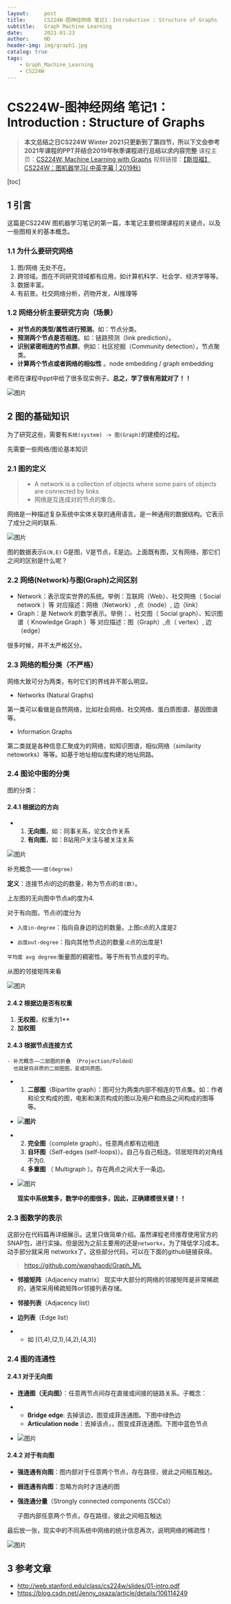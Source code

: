 ```yaml
---
layout:     post
title:      CS224W-图神经网络 笔记1：Introduction : Structure of Graphs
subtitle:   Graph Machine Learning 
date:       2021-01-23
author:     HD
header-img: img/graph1.jpg
catalog: true
tags:
    - Graph_Machine_Learning
    - CS224W
---
```


# CS224W-图神经网络 笔记1：Introduction : Structure of Graphs

> **本文总结之日CS224W Winter 2021只更新到了第四节，所以下文会参考2021年课程的PPT并结合2019年秋季课程进行总结以求内容完整**
> 课程主页：[CS224W: Machine Learning with Graphs](http://web.stanford.edu/class/cs224w/)
> 视频链接：[【斯坦福】CS224W：图机器学习( 中英字幕 | 2019秋)](https://www.bilibili.com/video/BV1Vg4y1z7Nf?p=1)

[toc]

## 1 引言

这篇是CS224W 图机器学习笔记的第一篇，本笔记主要梳理课程的关键点，以及一些图相关的基本概念。

### 1.1 为什么要研究网络

1. 图/网络 无处不在。
2. 跨领域。图在不同研究领域都有应用，如计算机科学、社会学、经济学等等。
3. 数据丰富。
4. 有前景。社交网络分析，药物开发，AI推理等

### 1.2 网络分析主要研究方向（场景）

- **对节点的类型/属性进行预测**。如：节点分类。
- **预测两个节点是否相连**。如：链路预测（link prediction）。
- **识别紧密相连的节点群**。例如：社区挖掘（Community detection），节点聚类。
- **计算两个节点或者网络的相似性** 。node embedding / graph embedding

老师在课程中ppt中给了很多现实例子。**总之，学了很有用就对了！！**

![图片](https://tva1.sinaimg.cn/large/008eGmZEgy1gn6z1dw0plj30u00lcn03.jpg)

## 2 图的基础知识

为了研究这些，需要有`系统(system) -> 图(Graph)`的建模的过程。

先需要一些网络/图论基本知识

### 2.1 图的定义

> - A network is a collection of objects where some pairs of objects are connected by links
> - 网络是互连成对的节点的集合。

网络是一种描述复杂系统中实体关联的通用语言。是一种通用的数据结构。它表示了成分之间的联系.

![图片](https://mmbiz.qpic.cn/mmbiz_png/X0g5S5vasENqTicXUibhicdvRnPic2YrmC5LGVfnOIesOaBIs2eECk1A6icFsXGicibU9kH4OichPAOVoVWIodcSypdMyg/640?wx_fmt=png&tp=webp&wxfrom=5&wx_lazy=1&wx_co=1)

图的数据表示`G(N,E)` G是图，V是节点，E是边。上面既有图，又有网络，那它们之间的区别是什么呢？

### 2.2 网络(Network)与图(Graph)之间区别

- Network：表示现实世界的系统。举例：互联网（Web）、社交网络（ Social network ）等 对应描述：网络（Network）, 点（node）, 边（link）
- Graph：是 Network 的数学表示。举例：、社交图（ Social graph）、知识图谱（ Knowledge Graph ）等 对应描述：图（Graph）,点（ vertex）, 边（edge）

很多时候，并不太严格区分。

### 2.3 网络的粗分类（不严格）

网络大致可分为两类，有时它们的界线并不那么明显。

- Networks (Natural Graphs)

第一类可以看做是自然网络，比如社会网络、社交网络、蛋白质图谱、基因图谱等。

- Information Graphs

第二类就是各种信息汇聚成为的网络，如知识图谱，相似网络（similarity netoworks）等等。如基于地址相似度构建的地址网路。

### 2.4 图论中图的分类

图的分类：

#### **2.4.1 根据边的方向**

- 1. **无向图**，如：同事关系，论文合作关系
  2. **有向图**，如：B站用户关注与被关注关系

![图片](https://tva1.sinaimg.cn/large/008eGmZEgy1gn6z5cr9guj30u00awdh6.jpg)

补充概念——`度(degree)`

**定义**：连接节点i的边的数量，称为节点i的`度(数)`。

上左图的无向图中节点a的度为4.

对于有向图，节点i的度分为

- `入度in-degree`：指向自身边的边的数量。上图c点的入度是2

- `出度out-degree`：指向其他节点边的数量.c点的出度是1

  

`平均度 avg degree`:衡量图的稠密性。等于所有节点度的平均。

从图的邻接矩阵来看

![图片](https://tva1.sinaimg.cn/large/008eGmZEgy1gn6z625z9pj30u00g4tbn.jpg)

#### **2.4.2 根据边是否有权重**

1. **无权图**，权重为1**
2. **加权图**

#### **2.4.3  根据节点连接方式**

```
- 补充概念——二部图的折叠 （Projection/Folded）
  也就是将异质的二部图图，变成同质图。
```

- 1. **二部图**（Bipartite graph）：图可分为两类内部不相连的节点集。如：作者和论文构成的图，电影和演员构成的图以及用户和商品之间构成的图等等。

- **![图片](https://tva1.sinaimg.cn/large/008eGmZEgy1gn6z6op63bj30s10fjgqh.jpg)**

- 2. **完全图**（complete graph）。任意两点都有边相连
  3. **自环图**（Self-edges (self-loops)）。自己与自己相连。邻居矩阵的对角线不为0.
  4. **多重图** （ Multigraph ）。存在两点之间大于一条边。

- ![图片](https://mmbiz.qpic.cn/mmbiz_png/X0g5S5vasENqTicXUibhicdvRnPic2YrmC5LibKyvIJ37Mbno0hwXoDvOELlSyu2TLLRxHmdPxtUMUJ48ZyFhdUmKhg/640?wx_fmt=png&tp=webp&wxfrom=5&wx_lazy=1&wx_co=1)

  **现实中系统繁多，数学中的图很多，因此，正确建模很关键！！**

### 2.3 图数学的表示

这部分在代码篇再详细展示。这里只做简单介绍。虽然课程老师推荐使用官方的SNAP包，进行实操。但是因为之前主要用的还是`networkx`，为了降低学习成本。动手部分就采用 networkx了，这些部分代码，可以在下面的github链接获得。

> https://github.com/wanghaodi/Graph_ML

- **邻接矩阵**（Adjacency matrix） 现实中大部分的网络的邻接矩阵是非常稀疏的，通常采用稀疏矩阵or邻接列表存储。

- **邻接列表**（Adjacency list）

- **边列表**（Edge list）

- - 如 [(1,4),(2,1),(4,2),(4,3)]

### 2.4 图的连通性

#### 2.4.1 对于无向图

- **连通图（无向图）**：任意两节点间存在直接或间接的链路关系。子概念：

- - **Bridge edge**: 去掉该边，图变成菲连通图。下图中绿色边
  - **Articulation node**：去掉该点，，图变成菲连通图。下图中蓝色节点

- ![图片](https://tva1.sinaimg.cn/large/008eGmZEgy1gn6zhel5tuj30tx0dhdge.jpg)

#### 2.4.2 对于有向图

- **强连通有向图**：图内部对于任意两个节点，存在路径，彼此之间相互触达。

- **弱连通有向图**：忽略方向时才连通的图

- **强连通分量**（Strongly connected components (SCCs)）

  子图内部任意两个节点，存在路径，彼此之间相互触达

最后放一张，现实中的不同系统中网络的统计信息再次，说明网络的稀疏性！

![图片](https://tva1.sinaimg.cn/large/008eGmZEgy1gn6zhxlrfvj30u00bbq6u.jpg)

## 3 参考文章

- http://web.stanford.edu/class/cs224w/slides/01-intro.pdf
- https://blog.csdn.net/Jenny_oxaza/article/details/106114249

